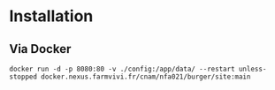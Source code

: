 # Installation

## Via Docker

`docker run -d -p 8080:80 -v ./config:/app/data/ --restart unless-stopped docker.nexus.farmvivi.fr/cnam/nfa021/burger/site:main`
